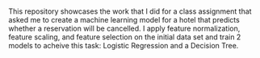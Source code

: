 # 
This repository showcases the work that I did for a class assignment that asked me to create a machine learning model for a hotel that predicts whether a reservation will be cancelled. I apply feature normalization, feature scaling, and feature selection on the initial data set and train 2 models to acheive this task: Logistic Regression and a Decision Tree.
